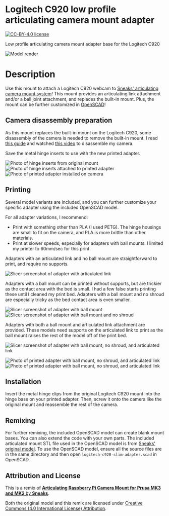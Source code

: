 # Logitech C920 low profile articulating camera mount adapter

[![CC-BY-4.0 license][license-badge]][license]

Low profile articulating camera mount adapter base for the Logitech C920

![Model render](images/readme/demo.png)

# Description

Use this mount to attach a Logitech C920 webcam to
[Sneaks' articulating camera mount system][original-model-url]!
This mount provides an articulating link attachment and/or a ball joint
attachment, and replaces the built-in mount. Plus, the mount can be further
customized in [OpenSCAD][openscad]!

## Camera disassembly preparation

As this mount replaces the built-in mount on the Logitech C920, some disassembly
of the camera is needed to remove the built-in mount.
I read [this guide][c920-disassembly-guide] and watched
[this video][c920-disassembly-video] to disassemble my camera.

Save the metal hinge inserts to use with the new printed adapter.

![Photo of hinge inserts from original mount](images/readme/photo-c920-hinge-inserts-1.jpg)
![Photo of hinge inserts attached to printed adapter](images/readme/photo-c920-hinge-inserts-2.jpg)
![Photo of printed adapter installed on camera](images/readme/photo-c920-hinge-inserts-3.jpg)

## Printing

Several model variants are included, and you can further customize your specific
adapter using the included OpenSCAD model.

For all adapter variations, I recommend:

* Print with something other than PLA (I used PETG). The hinge housings are
  small to fit on the camera, and PLA is more brittle than other materials.
* Print at slower speeds, especially for adapters with ball mounts. I limited my
  printer to 60mm/sec for this print.

Adapters with an articulated link and no ball mount are straightforward to
print, and require no supports.

![Slicer screenshot of adapter with articulated link](images/readme/slicer-screenshot-link.png)

Adapters with a ball mount can be printed without supports, but are trickier as
the contact area with the bed is small. I had a few false starts printing these
until I cleaned my print bed. Adapters with a ball mount and no shroud are
especially tricky as the bed contact area is even smaller.

![Slicer screenshot of adapter with ball mount](images/readme/slicer-screenshot-ball.png)
![Slicer screenshot of adapter with ball mount and no shroud](images/readme/slicer-screenshot-ball-noshroud.png)

Adapters with both a ball mount and articulated link attachment are provided.
These models need supports on the articulated link to print as the ball mount
raises the rest of the model off of the print bed.

![Slicer screenshot of adapter with ball mount, no shroud, and articulated link](images/readme/slicer-screenshot-ball-noshroud-link.png)

![Photo of printed adapter with ball mount, no shroud, and articulated link](images/readme/photo-printed-ball-noshroud-link-1.jpg)
![Photo of printed adapter with ball mount, no shroud, and articulated link](images/readme/photo-printed-ball-noshroud-link-2.jpg)

## Installation

Insert the metal hinge clips from the original Logitech C920 mount into the
hinge base on your printed adapter. Then, screw it onto the camera like the
original mount and reassemble the rest of the camera.

## Remixing

For further remixing, the included OpenSCAD model can create blank mount bases.
You can also extend the code with your own parts. The included articulated mount
STL file used in the OpenSCAD model is from
[Sneaks' original model][original-model-url]. To use the OpenSCAD model, ensure
all the source files are in the same directory and then open
`logitech-c920-slim-adapter.scad` in OpenSCAD.

## Attribution and License

This is a remix of
[**Articulating Raspberry Pi Camera Mount for Prusa MK3 and MK2** by **Sneaks**][original-model-url].

Both the original model and this remix are licensed under
[Creative Commons (4.0 International License) Attribution][license].

[license-badge]: /_static/license-badge-cc-by-4.0.svg
[license]: http://creativecommons.org/licenses/by/4.0/
[openscad]: https://openscad.org
[original-model-url]: https://www.printables.com/model/3407-articulating-raspberry-pi-camera-mount-for-prusa-m
[c920-disassembly-video]: https://www.youtube.com/watch?v=a39iWgSwaBk
[c920-disassembly-guide]: https://www.ifixit.com/Guide/Logitech+C920+Webcam+Disassembly/115077
